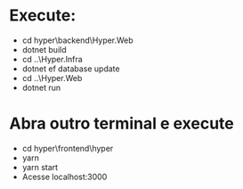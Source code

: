 
# Execute: 
- cd hyper\backend\Hyper.Web
- dotnet build  
- cd ..\Hyper.Infra
- dotnet ef database update
- cd ..\Hyper.Web
- dotnet run

# Abra outro terminal e execute  
- cd hyper\frontend\hyper  
- yarn  
- yarn start
- Acesse localhost:3000

